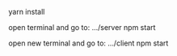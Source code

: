 yarn install

open terminal and go to: .../server
npm start

open new terminal and go to: .../client
npm start
